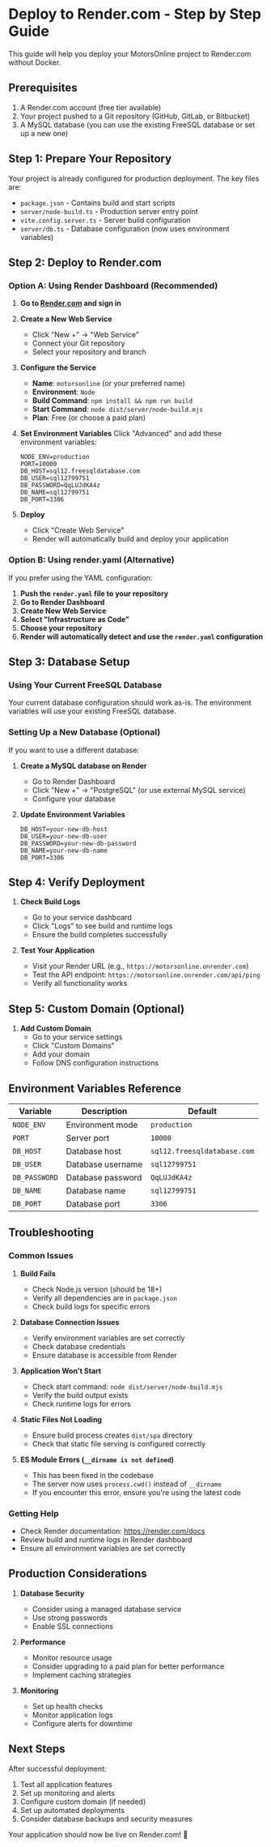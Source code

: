 # Deploy to Render.com - Step by Step Guide

This guide will help you deploy your MotorsOnline project to Render.com without Docker.

## Prerequisites

1. A Render.com account (free tier available)
2. Your project pushed to a Git repository (GitHub, GitLab, or Bitbucket)
3. A MySQL database (you can use the existing FreeSQL database or set up a new one)

## Step 1: Prepare Your Repository

Your project is already configured for production deployment. The key files are:

- `package.json` - Contains build and start scripts
- `server/node-build.ts` - Production server entry point
- `vite.config.server.ts` - Server build configuration
- `server/db.ts` - Database configuration (now uses environment variables)

## Step 2: Deploy to Render.com

### Option A: Using Render Dashboard (Recommended)

1. **Go to [Render.com](https://render.com) and sign in**

2. **Create a New Web Service**
   - Click "New +" → "Web Service"
   - Connect your Git repository
   - Select your repository and branch

3. **Configure the Service**
   - **Name**: `motorsonline` (or your preferred name)
   - **Environment**: `Node`
   - **Build Command**: `npm install && npm run build`
   - **Start Command**: `node dist/server/node-build.mjs`
   - **Plan**: Free (or choose a paid plan)

4. **Set Environment Variables**
   Click "Advanced" and add these environment variables:
   ```
   NODE_ENV=production
   PORT=10000
   DB_HOST=sql12.freesqldatabase.com
   DB_USER=sql12799751
   DB_PASSWORD=QqLUJdKA4z
   DB_NAME=sql12799751
   DB_PORT=3306
   ```

5. **Deploy**
   - Click "Create Web Service"
   - Render will automatically build and deploy your application

### Option B: Using render.yaml (Alternative)

If you prefer using the YAML configuration:

1. **Push the `render.yaml` file to your repository**
2. **Go to Render Dashboard**
3. **Create New Web Service**
4. **Select "Infrastructure as Code"**
5. **Choose your repository**
6. **Render will automatically detect and use the `render.yaml` configuration**

## Step 3: Database Setup

### Using Your Current FreeSQL Database
Your current database configuration should work as-is. The environment variables will use your existing FreeSQL database.

### Setting Up a New Database (Optional)
If you want to use a different database:

1. **Create a MySQL database on Render**
   - Go to Render Dashboard
   - Click "New +" → "PostgreSQL" (or use external MySQL service)
   - Configure your database

2. **Update Environment Variables**
   ```
   DB_HOST=your-new-db-host
   DB_USER=your-new-db-user
   DB_PASSWORD=your-new-db-password
   DB_NAME=your-new-db-name
   DB_PORT=3306
   ```

## Step 4: Verify Deployment

1. **Check Build Logs**
   - Go to your service dashboard
   - Click "Logs" to see build and runtime logs
   - Ensure the build completes successfully

2. **Test Your Application**
   - Visit your Render URL (e.g., `https://motorsonline.onrender.com`)
   - Test the API endpoint: `https://motorsonline.onrender.com/api/ping`
   - Verify all functionality works

## Step 5: Custom Domain (Optional)

1. **Add Custom Domain**
   - Go to your service settings
   - Click "Custom Domains"
   - Add your domain
   - Follow DNS configuration instructions

## Environment Variables Reference

| Variable | Description | Default |
|----------|-------------|---------|
| `NODE_ENV` | Environment mode | `production` |
| `PORT` | Server port | `10000` |
| `DB_HOST` | Database host | `sql12.freesqldatabase.com` |
| `DB_USER` | Database username | `sql12799751` |
| `DB_PASSWORD` | Database password | `QqLUJdKA4z` |
| `DB_NAME` | Database name | `sql12799751` |
| `DB_PORT` | Database port | `3306` |

## Troubleshooting

### Common Issues

1. **Build Fails**
   - Check Node.js version (should be 18+)
   - Verify all dependencies are in `package.json`
   - Check build logs for specific errors

2. **Database Connection Issues**
   - Verify environment variables are set correctly
   - Check database credentials
   - Ensure database is accessible from Render

3. **Application Won't Start**
   - Check start command: `node dist/server/node-build.mjs`
   - Verify the build output exists
   - Check runtime logs for errors

4. **Static Files Not Loading**
   - Ensure build process creates `dist/spa` directory
   - Check that static file serving is configured correctly

5. **ES Module Errors (`__dirname is not defined`)**
   - This has been fixed in the codebase
   - The server now uses `process.cwd()` instead of `__dirname`
   - If you encounter this error, ensure you're using the latest code

### Getting Help

- Check Render documentation: https://render.com/docs
- Review build and runtime logs in Render dashboard
- Ensure all environment variables are set correctly

## Production Considerations

1. **Database Security**
   - Consider using a managed database service
   - Use strong passwords
   - Enable SSL connections

2. **Performance**
   - Monitor resource usage
   - Consider upgrading to a paid plan for better performance
   - Implement caching strategies

3. **Monitoring**
   - Set up health checks
   - Monitor application logs
   - Configure alerts for downtime

## Next Steps

After successful deployment:

1. Test all application features
2. Set up monitoring and alerts
3. Configure custom domain (if needed)
4. Set up automated deployments
5. Consider database backups and security measures

Your application should now be live on Render.com! 🚀
